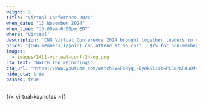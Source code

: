 ```yaml
---
weight: 2
title: "Virtual Conference 2024"
when_date: "13 November 2024"
when_time: "10:00am-6:00pm EDT"
where: "Virtual"
description: "CNG Virtual Conference 2024 brought together leaders in cloud-native geospatial to share and discuss the latest advancements and emerging trends in geospatial technology. Attendees got a peek into the future of our community."
price: "[CNG members](/join) can attend at no cost.  $75 for non-members and $45 for non-member students."
images:
  - images/2411-virtual-conf-24-og.png
cta_text: "Watch the recordings"
cta_url: "https://www.youtube.com/watch?v=FsNyq_-Dy8k&list=PLENrKR4uOfvUyMLIfaQMBsevFZlBx69HF&ab_channel=Cloud-NativeGeospatialForum"
hide_cta: true
passed: true
---
```

{{< virtual-keynotes >}}
